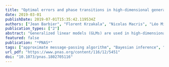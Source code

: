 ```yaml
---
title: "Optimal errors and phase transitions in high-dimensional generalized linear models"
date: 2019-03-01
publishDate: 2019-07-01T15:35:42.119534Z
authors: ["Jean Barbier", "Florent Krzakala", "Nicolas Macris", "Léo Miolane", "Lenka Zdeborová"]
publication_types: ["2"]
abstract: "Generalized linear models (GLMs) are used in high-dimensional machine learning, statistics, communications, and signal processing. In this paper we analyze GLMs when the data matrix is random, as relevant in problems such as compressed sensing, error-correcting codes, or benchmark models in neural networks. We evaluate the mutual information (or “free entropy”) from which we deduce the Bayes-optimal estimation and generalization errors. Our analysis applies to the high-dimensional limit where both the number of samples and the dimension are large and their ratio is fixed. Nonrigorous predictions for the optimal errors existed for special cases of GLMs, e.g., for the perceptron, in the field of statistical physics based on the so-called replica method. Our present paper rigorously establishes those decades-old conjectures and brings forward their algorithmic interpretation in terms of performance of the generalized approximate message-passing algorithm. Furthermore, we tightly characterize, for many learning problems, regions of parameters for which this algorithm achieves the optimal performance and locate the associated sharp phase transitions separating learnable and nonlearnable regions. We believe that this random version of GLMs can serve as a challenging benchmark for multipurpose algorithms."
featured: false
publication: "*PNAS*"
tags: ["approximate message-passing algorithm", "Bayesian inference", "generalized linear model", "high-dimensional inference", "perceptron"]
url_pdf: "https://www.pnas.org/content/116/12/5451"
doi: "10.1073/pnas.1802705116"
---
```


